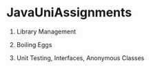 # JavaUniAssignments

1. Library Management

2. Boiling Eggs

3. Unit Testing, Interfaces, Anonymous Classes
